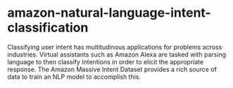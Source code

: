 # amazon-natural-language-intent-classification
Classifying user intent has multitudinous applications for problems across industries. Virtual assistants such as Amazon Alexa are tasked with parsing language to then classify intentions in order to elicit the appropriate response. The Amazon Massive Intent Dataset provides a rich source of data to train an NLP model to accomplish this.
